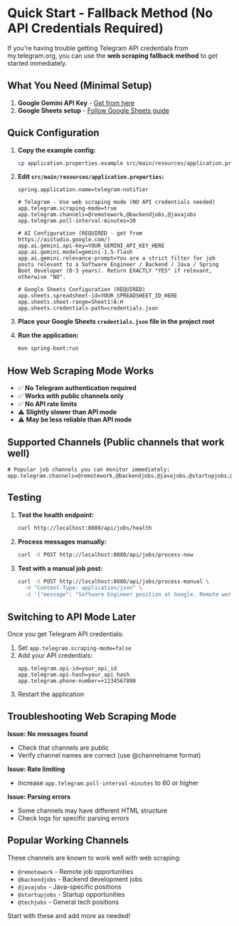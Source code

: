 # Quick Start - Fallback Method (No API Credentials Required)

If you're having trouble getting Telegram API credentials from my.telegram.org, you can use the **web scraping fallback method** to get started immediately.

## What You Need (Minimal Setup)

1. **Google Gemini API Key** - [Get from here](https://aistudio.google.com/)
2. **Google Sheets setup** - [Follow Google Sheets guide](README.md#2-google-sheets-setup)

## Quick Configuration

1. **Copy the example config:**
   ```bash
   cp application.properties.example src/main/resources/application.properties
   ```

2. **Edit `src/main/resources/application.properties`:**
   ```properties
   spring.application.name=telegram-notifier

   # Telegram - Use web scraping mode (NO API credentials needed)
   app.telegram.scraping-mode=true
   app.telegram.channels=@remotework,@backendjobs,@javajobs
   app.telegram.poll-interval-minutes=30

   # AI Configuration (REQUIRED - get from https://aistudio.google.com/)
   app.ai.gemini.api-key=YOUR_GEMINI_API_KEY_HERE
   app.ai.gemini.model=gemini-1.5-flash
   app.ai.gemini.relevance-prompt=You are a strict filter for job posts relevant to a Software Engineer / Backend / Java / Spring Boot developer (0-3 years). Return EXACTLY "YES" if relevant, otherwise "NO".

   # Google Sheets Configuration (REQUIRED)
   app.sheets.spreadsheet-id=YOUR_SPREADSHEET_ID_HERE
   app.sheets.sheet-range=Sheet1!A:H
   app.sheets.credentials-path=credentials.json
   ```

3. **Place your Google Sheets `credentials.json` file in the project root**

4. **Run the application:**
   ```bash
   mvn spring-boot:run
   ```

## How Web Scraping Mode Works

- ✅ **No Telegram authentication required**
- ✅ **Works with public channels only**
- ✅ **No API rate limits**
- ⚠️ **Slightly slower than API mode**
- ⚠️ **May be less reliable than API mode**

## Supported Channels (Public channels that work well)

```properties
# Popular job channels you can monitor immediately:
app.telegram.channels=@remotework,@backendjobs,@javajobs,@startupjobs,@techjobs
```

## Testing

1. **Test the health endpoint:**
   ```bash
   curl http://localhost:8080/api/jobs/health
   ```

2. **Process messages manually:**
   ```bash
   curl -X POST http://localhost:8080/api/jobs/process-now
   ```

3. **Test with a manual job post:**
   ```bash
   curl -X POST http://localhost:8080/api/jobs/process-manual \
     -H "Content-Type: application/json" \
     -d '{"message": "Software Engineer position at Google. Remote work available. Apply at jobs.google.com"}'
   ```

## Switching to API Mode Later

Once you get Telegram API credentials:

1. Set `app.telegram.scraping-mode=false`
2. Add your API credentials:
   ```properties
   app.telegram.api-id=your_api_id
   app.telegram.api-hash=your_api_hash
   app.telegram.phone-number=+1234567890
   ```
3. Restart the application

## Troubleshooting Web Scraping Mode

**Issue: No messages found**
- Check that channels are public
- Verify channel names are correct (use @channelname format)

**Issue: Rate limiting**
- Increase `app.telegram.poll-interval-minutes` to 60 or higher

**Issue: Parsing errors**
- Some channels may have different HTML structure
- Check logs for specific parsing errors

## Popular Working Channels

These channels are known to work well with web scraping:
- `@remotework` - Remote job opportunities
- `@backendjobs` - Backend development jobs
- `@javajobs` - Java-specific positions
- `@startupjobs` - Startup opportunities
- `@techjobs` - General tech positions

Start with these and add more as needed!
